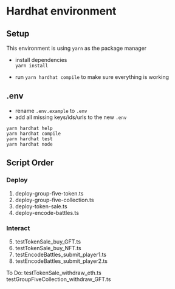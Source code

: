 # Hardhat environment

## Setup

This environment is using `yarn` as the package manager

-   install dependencies <br>
    `yarn install` <br>

-   run `yarn hardhat compile` to make sure everything is working

## .env

-   rename `.env.example` to `.env`
-   add all missing keys/ids/urls to the new `.env`

```shell
yarn hardhat help
yarn hardhat compile
yarn hardhat test
yarn hardhat node
```

## Script Order

### Deploy

1. deploy-group-five-token.ts
2. deploy-group-five-collection.ts
3. deploy-token-sale.ts
4. deploy-encode-battles.ts

### Interact

5. testTokenSale_buy_GFT.ts
6. testTokenSale_buy_NFT.ts
7. testEncodeBattles_submit_player1.ts
8. testEncodeBattles_submit_player2.ts

To Do:
testTokenSale_withdraw_eth.ts
testGroupFiveCollection_withdraw_GFT.ts
